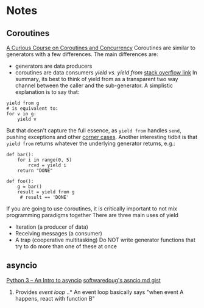 # Notes
## Coroutines
[A Curious Course on Coroutines and Concurrency](http://dabeaz.com/coroutines/)
Coroutines are similar to generators with a few differences. The main differences are:
* generators are data producers
* coroutines are data consumers
*yield vs. yield from*
[stack overflow link](https://stackoverflow.com/questions/9708902/in-practice-what-are-the-main-uses-for-the-new-yield-from-syntax-in-python-3)
In summary, its best to think of yield from as a transparent two way channel between the caller and the sub-generator.
A simplistic explanation is to say that\:
```
yield from g
# is equivalent to:
for v in g:
    yield v
```
But that doesn't capture the full essence, as `yield from` handles `send`, pushing exceptions and other [corner cases](https://www.python.org/dev/peps/pep-0380/#id13).
Another interesting tidbit is that `yield from` returns whatever the underlying generator returns, e.g.:
```
def bar():
    for i in range(0, 5)
        rcvd = yield i
    return "DONE"

def foo():
    g = bar()
    result = yield from g
     # result == 'DONE'
```
If you are going to use coroutines, it is critically important to not mix programming paradigms together
There are three main uses of yield
* Iteration (a producer of data)
* Receiving messages (a consumer)
* A trap (cooperative multitasking)
Do NOT write generator functions that try to do more than one of these at once
## asyncio
[Python 3 – An Intro to asyncio](https://www.blog.pythonlibrary.org/2016/07/26/python-3-an-intro-to-asyncio/)
[softwaredoug's asncio.md gist](https://gist.github.com/softwaredoug/86fa2abd60ed203b71de)
1. Provides *event loop*
..* An event loop basically says "when event A happens, react with function B"
